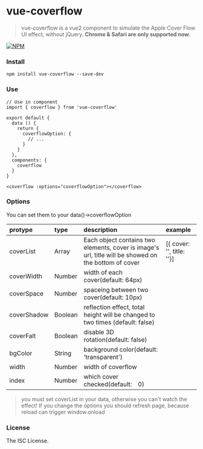 # vue-coverflow

> vue-coverflow is a vue2 component to simulate the Apple Cover Flow UI effect, without jQuery.
> **Chrome & Safari are only supported now.**

[![NPM](https://nodei.co/npm/vue-coverflow.png?downloads=true&downloadRank=true&stars=true)](https://nodei.co/npm/vue-coverflow/)

### Install

```
npm install vue-coverflow --save-dev
```

### Use

```
// Use in component
import { coverflow } from 'vue-coverflow'

export default {
  data () {
    return {
      coverflowOption: {
        // ...
      }
    }
  },
  components: {
    coverflow
  }
}
```

```
<coverflow :options="coverflowOption"></coverflow>
```

### Options

You can set them to your data()->coverflowOption

| protype        | type         | description    | example |
| :------------- |:-------------|:---------------| :------ |
| coverList      | Array        |  Each object contains two elements, cover is image's url, title will be showed on the bottom of cover |  [{ cover: '', title: ''}] |
| coverWidth     | Number       |  width of each cover(default: 64px)             |       |
| coverSpace     | Number       |  spaceing between two cover(default: 10px)                     |       |
| coverShadow    | Boolean      |  reflection effect, total height will be changed to two times (default: false)                      |       |
| coverFalt      | Boolean      |  disable 3D rotation(default: false)      |       |
| bgColor        | String       |  background color(default: 'transparent')                    |       |
| width          | Number       |  width of coverflow |  |
| index          | Number       |  which cover checked(default:　0) |  |

> you must set coverList in your data, otherwise you can't watch the effect!
> If you change the options you should refresh page, because reload can trigger window.onload

### License

The ISC License.
